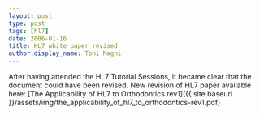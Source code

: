 ```yaml
---
layout: post
type: post
tags: [hl7]
date: 2006-01-16
title: HL7 white paper revised
author.display_name: Toni Magni
---
```


After having attended the HL7 Tutorial Sessions, it became clear that the document could have been revised. New revision of HL7 paper available here: [The Applicability of HL7 to Orthodontics rev1]({{ site.baseurl }}/assets/img/the_applicability_of_hl7_to_orthodontics-rev1.pdf)